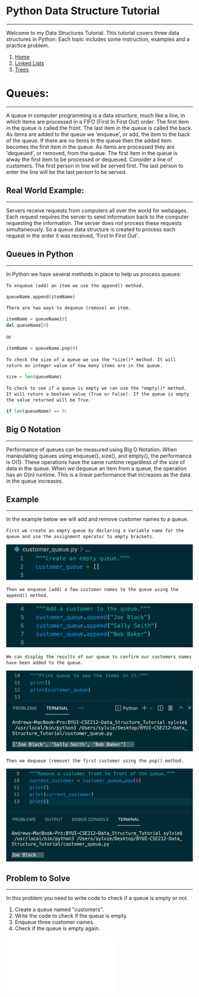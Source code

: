 # Python Data Structure Tutorial
<hr/>
Welcome to my Data Structures Tutorial. This tutorial covers three data structures in Python. Each topic includes some instruction, examples and a practice problem.

1. [Home](welcome.md)
2. [Linked Lists](LinkedLists.md) 
3. [Trees](trees.md)

# Queues:
<hr/>
    A queue in computer programming is a data structure, much like a line, in which items are processed in a FIFO (First In First Out) order. The first item in the queue is called the front. The last item in the queue is called the back. As items are added to the queue we 'enqueue', or add, the item to the back of the queue. If there are no items in the queue then the added item becomes the first item in the queue. As items are processed they are 'dequeued', or removed, from the queue. The first item in the queue is alway the first item to be processed or dequeued. Consider a line of customers. The first person in line will be served first. The last person to enter the line will be the last person to be served.
    
## Real World Example:
<hr/>
    Servers receive requests from computers all over the world for webpages. Each request requires the server to send information back to the computer requesting the information. The server does not process these requests simultaneously. So a queue data structure is created to process each request in the order it was received, 'First In First Out'. 

## Queues in Python
<hr/>
In Python we have several methods in place to help us process queues: 
    
    To enqueue (add) an item we use the append() method.
```python
queueName.append(itemName)
```
    There are two ways to dequeue (remove) an item.
```python
itemName = queueName[0]
del queueName[0]
```
or
```python
itemName = queueName.pop(0)
```    
    To check the size of a queue we use the *size()* method. It will return an integer value of how many items are in the queue.
```python
size = len(queueName)
```
    To check to see if a queue is empty we can use the *empty()* method. It will return a boolean value (True or False). If the queue is empty the value returned will be True.
```python
if len(queueName) == 0:
```

## Big O Notation
<hr/>    
    Performance of queues can be measured using Big O Notation. When manipulating queues using enqueue(), size(), and empty(), the performance is O(1). These operations have the same runtime regardless of the size of data in the queue. When we dequeue an item from a queue, the operation has an O(n) runtime. This is a linear performance that increases as the data in the queue increases.

## Example
<hr/>
    In the example below we will add and remove customer names to a queue.

    First we create an empty queue by declaring a variable name for the queue and use the assignment operator to empty brackets.

![Empty Queue](pictures/Empty_Queue.png)

    Then we enqueue (add) a few customer names to the queue using the append() method.

![Enqueue Customer](pictures/Add_Customer.png)

    We can display the results of our queue to confirm our customers names have been added to the queue.

![Print Queue](pictures/print_queue.png)

    Then we dequeue (remove) the first customer using the pop() method.

![Dequeue Customer](pictures/remove_customer.png)
    

## Problem to Solve
<hr/>
    In this problem you need to write code to check if a queue is empty or not.

1. Create a queue named "customers".
2. Write the code to check if the queue is empty.
3. Enqueue three customer names.
4. Check if the queue is empty again.

![Answer](customer_queue.py)
    
